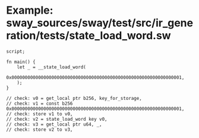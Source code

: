 # Example: sway_sources/sway/test/src/ir_generation/tests/state_load_word.sw

```sway
script;

fn main() {
    let _ = __state_load_word(
      0x0000000000000000000000000000000000000000000000000000000000000001,
    );
}

// check: v0 = get_local ptr b256, key_for_storage,
// check: v1 = const b256 0x0000000000000000000000000000000000000000000000000000000000000001,
// check: store v1 to v0,
// check: v2 = state_load_word key v0,
// check: v3 = get_local ptr u64, _,
// check: store v2 to v3,

```
